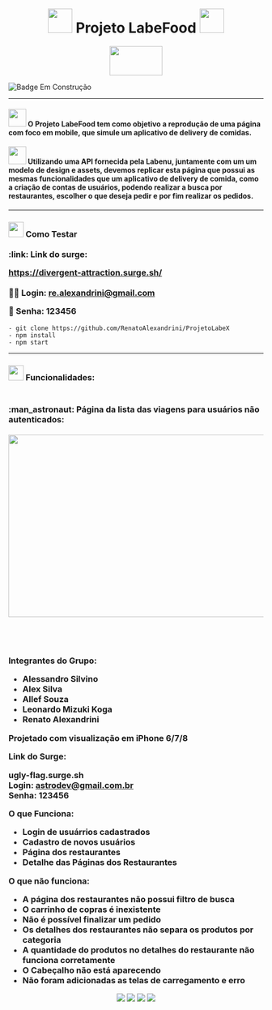 

<h1 align="center" >
<img src="https://user-images.githubusercontent.com/102265620/231275400-39ccdde9-e2c8-4288-987b-e6944c8a44ad.png" width="48" height="48"/>
Projeto LabeFood
<img src="https://user-images.githubusercontent.com/102265620/231275538-f8458013-c4f6-4920-8b4e-c60b83d2f7b8.png" width="48" height="48"/>
</h1>

<p align="center">
<img src="https://user-images.githubusercontent.com/102265620/231278348-f5414eec-1d9f-4b11-a303-bcbdcef9f8f9.png" width="104" height="58" />
</p>

![Badge Em Construção](http://img.shields.io/static/v1?label=STATUS&message=EM-CONSTRUÇÃO&color=yellow&style=for-the-badge)

<hr>
<h4>
 <img src="https://user-images.githubusercontent.com/102265620/231278949-265c013c-dddf-4e7c-a7ea-f6c157e0cdc4.png" width="35" height="35"/> O Projeto LabeFood tem como objetivo a reprodução de uma página com foco em mobile, que simule um aplicativo de delivery de comidas.
 </h4>
  <h4>
 <img src="https://user-images.githubusercontent.com/102265620/231281719-493245a7-79f7-4de3-bc7f-9bbd77e562ab.png" width="35" height="35"/> Utilizando uma API fornecida pela Labenu, juntamente com um um modelo de design e assets, devemos replicar esta página que possui as mesmas funcionalidades que um aplicativo de delivery de comida, como a criação de contas de usuários, podendo realizar a busca por restaurantes, escolher o que deseja pedir e por fim realizar os pedidos.
</h4>
<hr>
<h3>
<img src="https://user-images.githubusercontent.com/102265620/229319779-62fac4c0-8813-492f-8dcd-e1a8d144eda5.png" width="30" height="30"/>
Como Testar
<br></br>
:link: Link do surge:

https://divergent-attraction.surge.sh/ 
<br></br>
	:pouting_man: Login:  re.alexandrini@gmail.com

:key: Senha: 123456
</h3>

```
- git clone https://github.com/RenatoAlexandrini/ProjetoLabeX
- npm install
- npm start
```
<hr>
<h3>
<img src="https://user-images.githubusercontent.com/102265620/229322799-e589f75f-4075-4fec-8e41-9da4c6215312.png" width="30" height="30"/>
Funcionalidades:
<br></br>
</h3>
<h3>
:man_astronaut: Página da lista das viagens para usuários não autenticados:
<br></br>
<img src="https://user-images.githubusercontent.com/102265620/229322998-8fb5590f-776c-409a-82e7-12141040f3bc.jpg" width="640" height="360"/>
<br></br>
<br></br>

Integrantes do Grupo:

- Alessandro Silvino
- Alex Silva
- Allef Souza
- Leonardo Mizuki Koga
- Renato Alexandrini

Projetado com visualização em iPhone 6/7/8

Link do Surge:

ugly-flag.surge.sh
<br/>
Login: astrodev@gmail.com.br<br/>
Senha: 123456

O que Funciona:
- Login de usuárrios cadastrados
- Cadastro de novos usuários 
- Página dos restaurantes
- Detalhe das Páginas dos Restaurantes


O que não funciona:
- A página dos restaurantes não possui filtro de busca
- O carrinho de copras é inexistente
- Não é possível finalizar um pedido
- Os detalhes dos restaurantes não separa os produtos por categoria 
- A quantidade do produtos no detalhes do restaurante não funciona corretamente
- O Cabeçalho não está aparecendo
- Não foram adicionadas as telas de carregamento e erro

<div align="center">
<img src='https://user-images.githubusercontent.com/102265620/193486760-194f059a-9b3a-43db-9cd0-449d0687489e.png'>
<img src='https://user-images.githubusercontent.com/102265620/193486814-04c973c0-a818-47c3-b403-d0f257df38a5.png'>
<img src='https://user-images.githubusercontent.com/102265620/193486836-f84cd1b7-ef2a-46b8-93f1-0e1c0e616d2e.png'>
<img src='https://user-images.githubusercontent.com/102265620/193486841-bdb838e6-75ae-4903-9bbc-616dbc1bf69e.png'>
</div>


